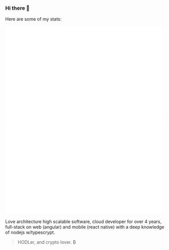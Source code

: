 ### Hi there 👋

Here are some of my stats:

![](https://github.com/RobertBaron/github-stats/blob/master/generated/overview.svg)
![](https://github.com/RobertBaron/github-stats/blob/master/generated/languages.svg)

Love architecture high scalable software, cloud developer for over 4 years, full-stack on web (angular) and mobile (react native) with a deep knowledge of nodejs w/typescrypt. 

> HODLer, and crypto lover. ₿

<!--
**RobertBaron/RobertBaron** is a ✨ _special_ ✨ repository because its `README.md` (this file) appears on your GitHub profile.

Here are some ideas to get you started:

- 🔭 I’m currently working on ...
- 🌱 I’m currently learning ...
- 👯 I’m looking to collaborate on ...
- 🤔 I’m looking for help with ...
- 💬 Ask me about ...
- 📫 How to reach me: ...
- 😄 Pronouns: ...
- ⚡ Fun fact: ...
-->
